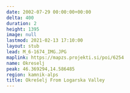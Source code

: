 ```yaml
---
date: 2002-07-29 00:00:00+00:00
delta: 400
duration: 2
height: 1395
image: null
lastmod: 2021-02-13 17:10:00
layout: stub
lead: M_6-1674_IMG.JPG
maplink: https://mapzs.projekti.si/poi/6254
name: Okreselj
peak: 46.369294,14.586485
region: kamnik-alps
title: Okrešelj From Logarska Valley
---
```

